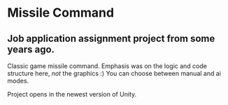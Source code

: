 # Missile Command

## Job application assignment project from some years ago.
 
Classic game missile command. Emphasis was on the logic and code structure here, _not_ the graphics :)
You can choose between manual and ai modes.

Project opens in the newest version of Unity.

